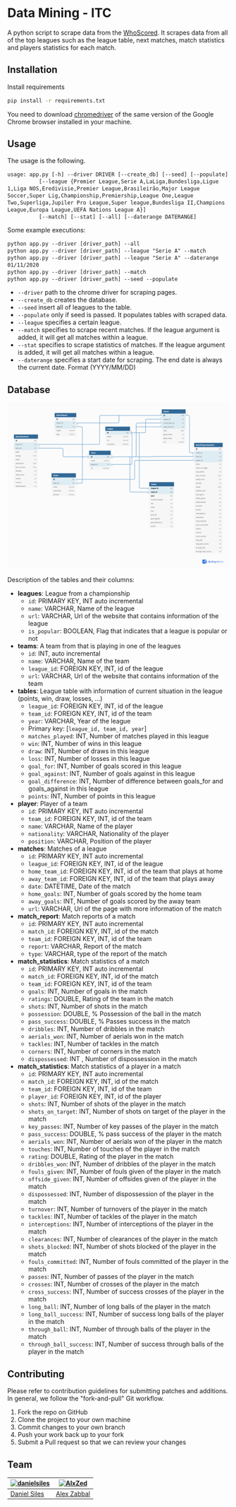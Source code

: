 # Data Mining - ITC

A python script to scrape data from the [WhoScored](https://whoscored.com).
It scrapes data from all of the top leagues such as the league table, next matches,
match statistics and players statistics for each match. 

## Installation

Install requirements

```bash
pip install -r requirements.txt
```

You need to download [chromedriver](https://chromedriver.chromium.org/downloads) of the same version of the 
Google Chrome browser installed in your machine. 

## Usage

The usage is the following.

    usage: app.py [-h] --driver DRIVER [--create_db] [--seed] [--populate]
              [--league {Premier League,Serie A,LaLiga,Bundesliga,Ligue 1,Liga NOS,Eredivisie,Premier League,Brasileirão,Major League Soccer,Super Lig,Championship,Premiership,League One,League Two,Superliga,Jupiler Pro League,Super league,Bundesliga II,Champions League,Europa League,UEFA Nations League A}]
              [--match] [--stat] [--all] [--daterange DATERANGE]

Some example executions:

    python app.py --driver [driver_path] --all
    python app.py --driver [driver_path] --league "Serie A" --match
    python app.py --driver [driver_path] --league "Serie A" --daterange 01/11/2020
    python app.py --driver [driver_path] --match
    python app.py --driver [driver_path] --seed --populate
    
-   `--driver`  path to the chrome driver for scraping pages.
-   `--create_db`  creates the database.
-   `--seed`  insert all of leagues to the table.
-   `--populate`  only if seed is passed. It populates tables with scraped data.
-   `--league`  specifies a certain league.
-   `--match` 	specifies to scrape recent matches. If the league argument is added, it will get all matches within a league.
-   `--stat` 	specifies to scrape statistics of matches. If the league argument is added, it will get all matches within a league.
-   `--daterange`  specifies a start date for scraping. The end date is always the current date. Format (YYYY/MM/DD)


## Database

![Alt Text](img/erd_diagram.png)

Description of the tables and their columns:
- **leagues**: League from a championship
    - `id`: PRIMARY KEY, INT auto incremental
    - `name`: VARCHAR, Name of the league
    - `url`: VARCHAR, Url of the website that contains information of the league
    - `is_popular`: BOOLEAN, Flag that indicates that a league is popular or not
- **teams**: A team from that is playing in one of the leagues
    - `id`: INT, auto incremental
    - `name`: VARCHAR, Name of the team
    - `league_id`: FOREIGN KEY, INT, id of the league
    - `url`: VARCHAR, Url of the website that contains information of the team
- **tables**: League table with information of current situation in the league (points, win, draw, losses, ...)
    - `league_id`: FOREIGN KEY, INT, id of the league
    - `team_id`: FOREIGN KEY, INT, id of the team
    - `year`: VARCHAR, Year of the league
    - Primary key: [`league_id, team_id, year`]
    - `matches_played`: INT, Number of matches played in this league
    - `win`: INT, Number of wins in this league
    - `draw`: INT, Number of draws in this league
    - `loss`: INT, Number of losses in this league
    - `goal_for`: INT, Number of goals scored in this league
    - `goal_against`: INT, Number of goals against in this league
    - `goal_difference`: INT, Number of difference between goals_for and goals_against in this league
    - `points`: INT, Number of points in this league
- **player**: Player of a team
    - `id`: PRIMARY KEY, INT auto incremental
    - `team_id`: FOREIGN KEY, INT, id of the team
    - `name`: VARCHAR, Name of the player
    - `nationality`: VARCHAR, Nationality of the player
    - `position`: VARCHAR, Position of the player
- **matches**: Matches of a league
    - `id`: PRIMARY KEY, INT auto incremental
    - `league_id`: FOREIGN KEY, INT, id of the league
    - `home_team_id`: FOREIGN KEY, INT, id of the team that plays at home
    - `away_team_id`: FOREIGN KEY, INT, id of the team that plays away 
    - `date`: DATETIME, Date of the match
    - `home_goals`: INT, Number of goals scored by the home team
    - `away_goals`: INT, Number of goals scored by the away team
    - `url`: VARCHAR, Url of the page with more information of the match
- **match_report**: Match reports of a match
    - `id`: PRIMARY KEY, INT auto incremental
    - `match_id`: FOREIGN KEY, INT, id of the match
    - `team_id`: FOREIGN KEY, INT, id of the team 
    - `report`: VARCHAR, Report of the match
    - `type`: VARCHAR, type of the report of the match
- **match_statistics**: Match statistics of a match
    - `id`: PRIMARY KEY, INT auto incremental
    - `match_id`: FOREIGN KEY, INT, id of the match
    - `team_id`: FOREIGN KEY, INT, id of the team 
    - `goals`: INT, Number of goals in the match
    - `ratings`: DOUBLE, Rating of the team in the match
    - `shots`: INT, Number of shots in the match
    - `possession`: DOUBLE, % Possession of the ball in the match
    - `pass_success`: DOUBLE, % Passes success in the match
    - `dribbles`: INT, Number of dribbles in the match
    - `aerials_won`: INT, Number of aerials won in the match
    - `tackles`: INT, Number of tackles in the match
    - `corners`: INT, Number of corners in the match
    - `dispossessed`: INT , Number of dispossession in the match
- **match_statistics**: Match statistics of a player in a match
    - `id`: PRIMARY KEY, INT auto incremental
    - `match_id`: FOREIGN KEY, INT, id of the match
    - `team_id`: FOREIGN KEY, INT, id of the team 
    - `player_id`: FOREIGN KEY, INT, id of the player 
    - `shots`: INT, Number of shots of the player in the match
    - `shots_on_target`: INT, Number of shots on target of the player in the match
    - `key_passes`: INT, Number of key passes of the player in the match
    - `pass_success`: DOUBLE, % pass success of the player in the match
    - `aerials_won`: INT, Number of aerials won of the player in the match
    - `touches`: INT, Number of touches of the player in the match
    - `rating`: DOUBLE, Rating of the player in the match
    - `dribbles_won`: INT, Number of dribbles of the player in the match
    - `fouls_given`: INT, Number of fouls given of the player in the match
    - `offside_given`: INT, Number of offsides given of the player in the match
    - `dispossessed`: INT, Number of dispossession of the player in the match
    - `turnover`: INT, Number of turnovers of the player in the match
    - `tackles`: INT, Number of tackles of the player in the match
    - `interceptions`: INT, Number of interceptions of the player in the match
    - `clearances`: INT, Number of clearances of the player in the match
    - `shots_blocked`: INT, Number of shots blocked of the player in the match
    - `fouls_committed`: INT, Number of fouls committed of the player in the match
    - `passes`: INT, Number of passes of the player in the match
    - `crosses`: INT, Number of crosses of the player in the match
    - `cross_success`: INT, Number of success crosses of the player in the match
    - `long_ball`: INT, Number of long balls of the player in the match
    - `long_ball_success`: INT, Number of success long balls of the player in the match
    - `through_ball`: INT, Number of through balls of the player in the match
    - `through_ball_success`: INT, Number of success through balls of the player in the match
 
    
## Contributing
Please refer to contribution guidelines for submitting patches and additions. In general, we follow the "fork-and-pull" Git workflow.

1. Fork the repo on GitHub
2. Clone the project to your own machine
3. Commit changes to your own branch
4. Push your work back up to your fork
5. Submit a Pull request so that we can review your changes

 
## Team 
 
[![danielsiles](https://avatars2.githubusercontent.com/u/7890950?s=400&v=4)](https://github.com/danielsiles)  | [![AlxZed](https://avatars1.githubusercontent.com/u/34654828?s=400&u=12ecef205a171fbf8bb32342ebbfce94345e9a39&v=4)](https://github.com/AlxZed)
---|---
[Daniel Siles](https://github.com/danielsiles) | [Alex Zabbal](https://github.com/AlxZed)
